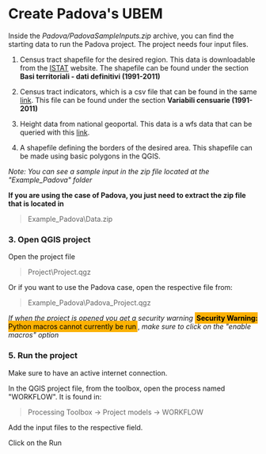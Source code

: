 # Create Padova's UBEM

Inside the *Padova/PadovaSampleInputs.zip* archive, you can find the starting data to run the Padova project. The project needs four input files. 

1. Census tract shapefile for the desired region. This data is downloadable from the [ISTAT](https://www.istat.it/it/archivio/104317#accordions) website. 
The shapefile can be found under the section **Basi territoriali - dati definitivi (1991-2011)**

1. Census tract indicators, which is a csv file that can be found in the same [link](https://www.istat.it/it/archivio/104317#accordions). 
This file can be found under the section **Variabili censuarie (1991-2011)**

1. Height data from national geoportal. This data is a wfs data that can be queried with this [link]( http://wms.pcn.minambiente.it/ogc?map=/ms_ogc/wfs/Edifici.map&).

2. A shapefile defining the borders of the desired area. This shapefile can be made using basic polygons in the QGIS. 

*Note: You can see a sample input in the zip file located at the "Example_Padova" folder*

**If you are using the case of Padova, you just need to extract the zip file that is located in**

> Example_Padova\Data.zip


### 3. Open QGIS project

Open the project file 

> Project\Project.qgz

Or if you want to use the Padova case, open the respective file from:

> Example_Padova\Padova_Project.qgz

*If when the project is opened you get a security warning* <span style="background-color: #fcb103; color: black; padding: 3px;">**Security Warning:** Python macros cannot currently be run</span>, *make sure to click on the "enable macros" option*

### 5. Run the project

Make sure to have an active internet connection.

In the QGIS project file, from the toolbox, open the process named "WORKFLOW". It is found in:

> Processing Toolbox -> Project models -> WORKFLOW

Add the input files to the respective field. 

Click on the Run